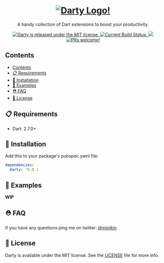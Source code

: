 <h1 align="center">
  <a href="https://github.com/minikin/darty">
  <img src="https://github.com/minikin/darty/blob/develop/assets/DartyLogo.png?raw=true" alt="Darty Logo!" />
  </a>
</h1>

<p align="center">
 A handy collection of Dart extensions to boost your productivity.
</p>

<p align="center">
  <a href="https://github.com/minikin/flutter_photos_fetcher/blob/master/LICENSE">
    <img src="https://img.shields.io/badge/license-MIT-blue.svg" alt="Darty is released under the MIT license." />
  </a>
  <a href="https://app.bitrise.io/app/1851edf4119f7170">
    <img src="https://app.bitrise.io/app/1851edf4119f7170/status.svg?token=7gxXnwvmAESiK0oXsL7row&branch=develop" alt="Current Build Status." />
  </a>

  <a href="https://codecov.io/gh/minikin/darty">
  <img src="https://codecov.io/gh/minikin/darty/branch/develop/graph/badge.svg" />
</a>
    <a href="https://github.com/minikin/darty/blob/develop/CONTRIBUTING.md">
    <img src="https://img.shields.io/badge/PRs-welcome-blue.svg" alt="PRs welcome!" />
  </a>
</p>

## Contents

- [Contents](#contents)
- [📋 Requirements](#%f0%9f%93%8b-requirements)
- [🎉 Installation](#%f0%9f%8e%89-installation)
- [🎯 Examples](#%f0%9f%8e%af-examples)
- [⛑ FAQ](#%e2%9b%91-faq)
- [📄 License](#%f0%9f%93%84-license)

## 📋 Requirements

- Dart: 2.7.0+

## 🎉 Installation

Add this to your package's pubspec.yaml file:

```yaml
dependencies:
  darty: ^0.0.1
```

## 🎯 Examples

**WIP**

## ⛑ FAQ

If you have any questions ping me on twitter: [@minikin](https://twitter.com/minikin)

## 📄 License

Darty is available under the MIT license.
See the [LICENSE](https://github.com/minikin/darty/blob/develop/LICENSE) file for more info.
